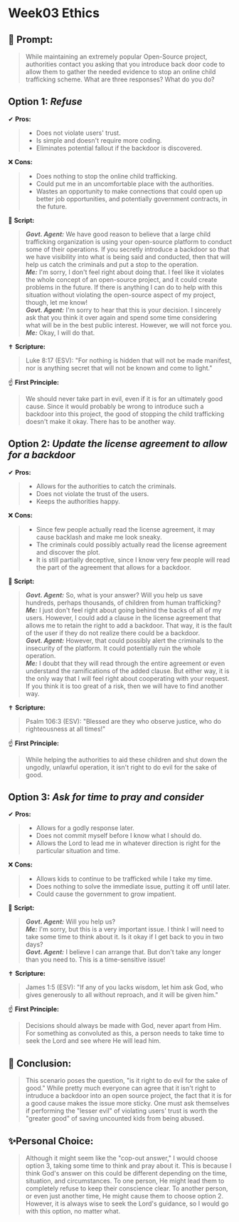 # Week03 Ethics
## 🤔 Prompt:
> While maintaining an extremely popular Open-Source project, authorities contact you asking that you introduce back door code to allow them to gather the needed evidence to stop an online child trafficking scheme. What are three responses? What do you do?
## Option 1: _Refuse_

✔ __Pros:__
> * Does not violate users' trust.
> * Is simple and doesn't require more coding.
> * Eliminates potential fallout if the backdoor is discovered.

❌ __Cons:__
> * Does nothing to stop the online child trafficking.
> * Could put me in an uncomfortable place with the authorities.
> * Wastes an opportunity to make connections that could open up better job opportunities, and potentially government contracts, in the future.

📜 __Script:__
> ___Govt. Agent:___ We have good reason to believe that a large child trafficking organization is using your open-source platform to conduct some of their operations. If you secretly introduce a backdoor so that we have visibility into what is being said and conducted, then that will help us catch the criminals and put a stop to the operation.\
> ___Me:___ I'm sorry, I don't feel right about doing that. I feel like it violates the whole concept of an open-source project, and it could create problems in the future. If there is anything I can do to help with this situation without violating the open-source aspect of my project, though, let me know!\
> ___Govt. Agent:___ I'm sorry to hear that this is your decision. I sincerely ask that you think it over again and spend some time considering what will be in the best public interest. However, we will not force you.\
> ___Me:___ Okay, I will do that.

✝ __Scripture:__
> Luke 8:17 (ESV): "For nothing is hidden that will not be made manifest, nor is anything secret that will not be known and come to light."

☝ __First Principle:__
> We should never take part in evil, even if it is for an ultimately good cause. Since it would probably be wrong to introduce such a backdoor into this project, the good of stopping the child trafficking doesn't make it okay. There has to be another way.

## Option 2: _Update the license agreement to allow for a backdoor_

✔ __Pros:__
> * Allows for the authorities to catch the criminals.
> * Does not violate the trust of the users.
> * Keeps the authorities happy.

❌ __Cons:__
> * Since few people actually read the license agreement, it may cause backlash and make me look sneaky.
> * The criminals could possibly actually read the license agreement and discover the plot.
> * It is still partially deceptive, since I know very few people will read the part of the agreement that allows for a backdoor.

📜 __Script:__
> ___Govt. Agent:___ So, what is your answer? Will you help us save hundreds, perhaps thousands, of children from human trafficking?\
> ___Me:___ I just don't feel right about going behind the backs of all of my users. However, I could add a clause in the license agreement that allows me to retain the right to add a backdoor. That way, it is the fault of the user if they do not realize there could be a backdoor.\
> ___Govt. Agent:___ However, that could possibly alert the criminals to the insecurity of the platform. It could potentially ruin the whole operation.\
> ___Me:___ I doubt that they will read through the entire agreement or even understand the ramifications of the added clause. But either way, it is the only way that I will feel right about cooperating with your request. If you think it is too great of a risk, then we will have to find another way.

✝ __Scripture:__
> Psalm 106:3 (ESV): "Blessed are they who observe justice, who do righteousness at all times!"

☝ __First Principle:__
> While helping the authorities to aid these children and shut down the ungodly, unlawful operation, it isn't right to do evil for the sake of good.

## Option 3: _Ask for time to pray and consider_

✔ __Pros:__
> * Allows for a godly response later.
> * Does not commit myself before I know what I should do.
> * Allows the Lord to lead me in whatever direction is right for the particular situation and time.

❌ __Cons:__
> * Allows kids to continue to be trafficked while I take my time.
> * Does nothing to solve the immediate issue, putting it off until later.
> * Could cause the government to grow impatient.

📜 __Script:__
> ___Govt. Agent:___ Will you help us?\
> ___Me:___ I'm sorry, but this is a very important issue. I think I will need to take some time to think about it. Is it okay if I get back to you in two days?\
> ___Govt. Agent:___ I believe I can arrange that. But don't take any longer than you need to. This is a time-sensitive issue!

✝ __Scripture:__
> James 1:5 (ESV): "If any of you lacks wisdom, let him ask God, who gives generously to all without reproach, and it will be given him."

☝ __First Principle:__
> Decisions should always be made with God, never apart from Him. For something as convoluted as this, a person needs to take time to seek the Lord and see where He will lead him.

## 🏁 Conclusion:
> This scenario poses the question, "is it right to do evil for the sake of good." While pretty much everyone can agree that it isn't right to intruduce a backdoor into an open source project, the fact that it is for a good cause makes the issue more sticky. One must ask themselves if performing the "lesser evil" of violating users' trust is worth the "greater good" of saving uncounted kids from being abused.

## ✨Personal Choice:
> Although it might seem like the "cop-out answer," I would choose option 3, taking some time to think and pray about it. This is because I think God's answer on this could be different depending on the time, situation, and circumstances. To one person, He might lead them to completely refuse to keep their conscience clear. To another person, or even just another time, He might cause them to choose option 2. However, it is always wise to seek the Lord's guidance, so I would go with this option, no matter what.